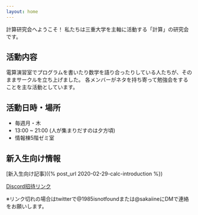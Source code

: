 ```yaml
---
layout: home
---
```


計算研究会へようこそ！
私たちは三重大学を主軸に活動する「計算」の研究会です。

## 活動内容

電算演習室でプログラムを書いたり数学を語り合ったりしている人たちが、そのままサークルを立ち上げました。 各メンバーがネタを持ち寄って勉強会をすることを主な活動としています。

## 活動日時・場所

- 毎週月・木
- 13:00 ~ 21:00 (人が集まりだすのは夕方頃)
- 情報棟5階ゼミ室

## 新入生向け情報

[新入生向け記事]({% post_url 2020-02-29-calc-introduction %})

[Discord招待リンク](https://discord.gg/9ygRnybmcE)

※リンク切れの場合はtwitterで@1985isnotfoundまたは@sakaiineにDMで連絡をお願いします。